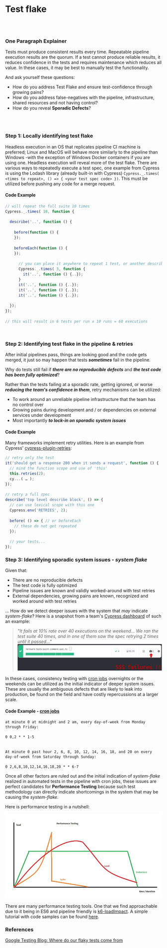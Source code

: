 # Test flake

<br/><br/>

### One Paragraph Explainer

Tests must produce consistent results every time. Repeatable pipeline execution results are the quorum.
If a test cannot produce reliable results, it reduces confidence in the tests and requires maintenance which reduces all value. In these cases, it may be best to manually test the functionality.

And ask yourself these questions:

* How do you address Test Flake and ensure test-confidence through growing pains?
* How do you address false-negatives with the pipeline, infrastructure, shared resources and not having control?
* How do you reveal **Sporadic Defects**?

<br/><br/>


### Step 1: Locally identifying test flake

Headless execution in an OS that replicates pipeline CI machine is preferred; Linux and MacOS will behave more similarly to the pipeline than Windows -with the exception of Windows Docker containers if you are using one. Headless execution will reveal more of the test flake. There are various ways to repeatedly execute a test spec, one example from Cypress is using the Lodash library (already built-in with Cypress) `Cypress._.times( <times to repeat>, () => { <your test spec code> })`. This must be utilized before pushing any code for a merge request.

#### Code Example

```JavaScript
// will repeat the full suite 10 times
Cypress._.times( 10, function {

  describe('..', function () {

    before(function () {
    });

    beforeEach(function () {
    });

      // you can place it anywhere to repeat 1 test, or another describe / context block
      Cypress._.times( 3, function {
        it('..', function () {..});
      }
      it('..', function () {..});
      it('..', function () {..});
      it('..', function () {..});

  });
});

// this will result in 6 tests per run x 10 runs = 60 executions

```
<br/>

### Step 2: Identifying test flake in the pipeline & retries

After initial pipelines pass, things are looking good and the code gets merged, it just so may happen that tests ***sometimes*** fail in the pipeline.

Why do tests still fail if ***there are no reproducible defects*** and ***the test code has been fully optimized***?

Rather than the tests failing at a sporadic rate, getting ignored, or worse ***reducing the team's confidence in them***, retry mechanisms can be utilized:
* To work around an unreliable pipeline infrastructure that the team has no control over
* Growing pains during development and / or dependencies on external services under development
* Most importantly ***to lock-in on sporadic system issues***


#### Code Example

Many frameworks implement retry utilities. Here is an example from Cypress' [cypress-plugin-retries](https://github.com/Bkucera/cypress-plugin-retries):

```javascript
// retry only the test
it('should get a response 200 when it sends a request', function () {
  // mind the function scope and use of 'this'
  this.retries(2);
  cy...( … );
});

// retry a full spec
describe('top level describe block', () => {
  // can use lexical scope with this one
  Cypress.env('RETRIES', 2);

  before( () => { // or beforeEach
    // these do not get repeated
  });

  // your tests...
});
```
### Step 3: Identifying sporadic system issues - *system flake*

Given that:

* There are no reproducible defects
* The test code is fully optimized
* Pipeline issues are known and validly worked-around with test retries
* External dependencies, growing pains are known, recognized and worked around with test retries

... How do we detect deeper issues with the system that *may* indicate *system-flake*? Here is a snapshot from a team's [Cypress dashboard](https://www.cypress.io/dashboard/) of such an example:

 >*"It fails at 10% rate over 40 executions on the weekend... We ran the test suite 40 times, and in one of them saw the spec retrying 2 times until it passed..."*
![](../../assets/images/test-retry-pipeline.PNG)


In these cases, consistency testing with [cron jobs](https://crontab.guru/#0_1-23_*_*_6-7) overnights or the weekends can be utilized as the initial indicator of deeper system issues. These are usually the ambiguous defects that are likely to leak into production, be found on the field and have costly repercussions at a larger scale.


#### Code Example - [cron jobs](https://crontab.guru/#0_1-23_*_*_6-7)

```cron syntax
at minute 0 at midnight and 2 am, every day-of-week from Monday through Friday:

0 0,2 * * 1-5


At minute 0 past hour 2, 6, 8, 10, 12, 14, 16, 18, and 20 on every day-of-week from Saturday through Sunday:

0 2,6,8,10,12,14,16,18,20 * * 6-7
```

Once all other factors are ruled out and the initial indication of *system-flake* realized in automated tests in the pipeline with cron jobs, these issues are perfect candidates for **Performance Testing** because such test methodology can directly indicate shortcomings in the system that may be causing the *system-flake*.

Here is performance testing in a nutshell:

![](../../assets/images/performanceTesting.jpg)


There are many performance testing tools. One that we find approachable due to it being in ES6 and pipeline friendly is [k6-loadImpact](https://docs.k6.io/docs). A simple tutorial with code samples can be found [here](https://github.com/muratkeremozcan/k6-loadImpact).

### References
[Google Testing Blog: Where do our flaky tests come from](https://testing.googleblog.com/2017/04/where-do-our-flaky-tests-come-from.html)
